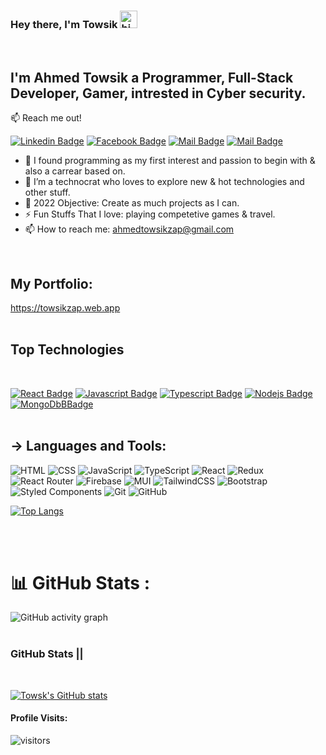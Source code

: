 ### Hey there, I'm Towsik <img src="https://user-images.githubusercontent.com/1303154/88677602-1635ba80-d120-11ea-84d8-d263ba5fc3c0.gif" width="28px" alt="hi">
<br>


## I'm Ahmed Towsik a Programmer, Full-Stack Developer, Gamer, intrested in Cyber security.
:mailbox: Reach me out!

 [![Linkedin Badge](https://img.shields.io/badge/-Ahmed_Towsik-0e76a8?style=flat&labelColor=0e76a8&logo=linkedin&logoColor=white)](https://www.linkedin.com/in/ahmed-towsik/)  [![Facebook Badge](https://img.shields.io/badge/-Ahmedzap-0e78c9?style=flat&labelColor=1e76a8&logo=facebook&logoColor=white)](https://www.facebook.com/ahmed.towsik.7/)  [![Mail Badge](https://img.shields.io/badge/-@Towsik-e84393?style=flat&labelColor=e84393&logo=instagram&logoColor=white)](https://www.instagram.com/_bruhh.stop/) [![Mail Badge](https://img.shields.io/badge/-towsik-c0392b?style=flat&labelColor=c0392b&logo=gmail&logoColor=white)](mailto:ahmedtowsikzap@gmail.com)

- 🔭 I found programming as my first interest and passion to begin with & also a carrear based on.
- 🌱 I’m a technocrat who loves to explore new & hot technologies and other stuff.
- 🥅 2022 Objective: Create as much projects as I can.
- ⚡ Fun Stuffs That I love: playing competetive games & travel.
- 📫 How to reach me: ahmedtowsikzap@gmail.com
<br>

## My Portfolio: 
https://towsikzap.web.app
<br>
<br>


## Top Technologies
<br>

[![React Badge](https://img.shields.io/badge/-React-61DBFB?style=for-the-badge&labelColor=black&logo=react&logoColor=61DBFB)](#) [![Javascript Badge](https://img.shields.io/badge/-Javascript-F0DB4F?style=for-the-badge&labelColor=black&logo=javascript&logoColor=F0DB4F)](#) [![Typescript Badge](https://img.shields.io/badge/-Typescript-007acc?style=for-the-badge&labelColor=black&logo=typescript&logoColor=007acc)](#) [![Nodejs Badge](https://img.shields.io/badge/-Nodejs-3C873A?style=for-the-badge&labelColor=black&logo=node.js&logoColor=3C873A)](#) [![MongoDbBBadge](https://img.shields.io/badge/-MongoDB-e535b?style=for-the-badge&labelColor=black&logo=mongodb&logoColor=3C873A)](#)
<br>
<br>

## &#8594; Languages and Tools:


![HTML](https://img.shields.io/badge/HTML5-E34F26?style=for-the-badge&logo=html5&logoColor=white) ![CSS](https://img.shields.io/badge/CSS-239120?&style=for-the-badge&logo=css3&logoColor=white) ![JavaScript](https://img.shields.io/badge/JavaScript-F7DF1E?style=for-the-badge&logo=javascript&logoColor=black) ![TypeScript](https://img.shields.io/badge/typescript-%23007ACC.svg?style=for-the-badge&logo=typescript&logoColor=white)
 ![React](https://img.shields.io/badge/React-20232A?style=for-the-badge&logo=react&logoColor=61DAFB)  ![Redux](https://img.shields.io/badge/redux-%23593d88.svg?style=for-the-badge&logo=redux&logoColor=white)
 ![React Router](https://img.shields.io/badge/React_Router-CA4245?style=for-the-badge&logo=react-router&logoColor=white) ![Firebase](https://img.shields.io/badge/firebase-%23039BE5.svg?style=for-the-badge&logo=firebase) ![MUI](https://img.shields.io/badge/MUI-%230081CB.svg?style=for-the-badge&logo=mui&logoColor=white)
 ![TailwindCSS](https://img.shields.io/badge/tailwindcss-%2338B2AC.svg?style=for-the-badge&logo=tailwind-css&logoColor=white) ![Bootstrap](https://img.shields.io/badge/bootstrap-%23563D7C.svg?style=for-the-badge&logo=bootstrap&logoColor=white) ![Styled Components](https://img.shields.io/badge/styled--components-DB7093?style=for-the-badge&logo=styled-components&logoColor=white)
 ![Git](https://img.shields.io/badge/git-%23F05033.svg?style=for-the-badge&logo=git&logoColor=white) ![GitHub](https://img.shields.io/badge/github-%23F05033.svg?style=for-the-badge&logo=github&logoColor=white)


[![Top Langs](https://github-readme-stats.vercel.app/api/top-langs/?username=ahmedtowsikzap&theme=cobalt)](https://github.com/anuraghazra/github-readme-stats)

<br>
<br>



# 📊 GitHub Stats :
![GitHub activity graph](https://activity-graph.herokuapp.com/graph?username=ahmedtowsikzap&hide_border=true&theme=redical)
<br>
<br>



### GitHub Stats ||
<br>


[![Towsk's GitHub stats](https://github-readme-stats.vercel.app/api?username=ahmedtowsikzap&show_icons=true&count_private=true&theme=gruvbox&hide=contribs,prs)](https://github.com/anuraghazra/github-readme-stats)


#### Profile Visits:


![visitors](https://visitor-badge.glitch.me/badge?page_id=page.id=ahmedtowsikzap.ahmedtowsikzap&left_color=green&right_color=blue)